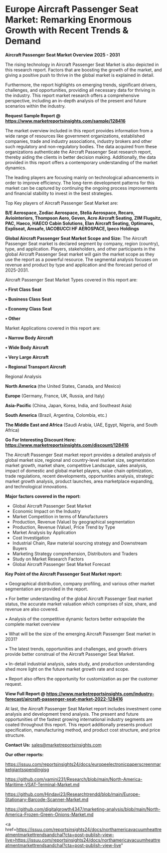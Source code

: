 # Europe Aircraft Passenger Seat Market: Remarking Enormous Growth with Recent Trends & Demand

<Strong> Aircraft Passenger Seat Market Overview 2025 - 2031</strong>

The rising technology in Aircraft Passenger Seat Market is also depicted in this research report. Factors that are boosting the growth of the market, and giving a positive push to thrive in the global market is explained in detail.

Furthermore, the report highlights on emerging trends, significant drivers, challenges, and opportunities, providing all necessary data for thriving in the industry. This report market research offers a comprehensive perspective, including an in-depth analysis of the present and future scenarios within the industry.

<strong>Request Sample Report @ <a href=https://www.marketreportsinsights.com/sample/128416>https://www.marketreportsinsights.com/sample/128416</a></strong>

The market overview included in this report provides information from a wide range of resources like government organizations, established companies, trade and industry associations, industry brokers and other such regulatory and non-regulatory bodies. The data acquired from these organizations authenticate the Aircraft Passenger Seat research report, thereby aiding the clients in better decision making. Additionally, the data provided in this report offers a contemporary understanding of the market dynamics.

The leading players are focusing mainly on technological advancements in order to improve efficiency. The long-term development patterns for this market can be captured by continuing the ongoing process improvements and financial stability to invest in the best strategies.

Top Key players of Aircraft Passenger Seat Market are:

<strong>B/E Aerospace, Zodiac Aerospace, Stelia Aerospace, Recaro, Aviointeriors, Thompson Aero, Geven, Acro Aircraft Seating, ZIM Flugsitz, PAC, Haeco, HAECO Cabin Solutions, Elan Aircraft Seating, Optimares, Expliseat, Amsafe, IACOBUCCI HF AEROSPACE, Ipeco Holdings</strong>

<strong><b>Global Aircraft Passenger Seat Market Scope and Size:</b></strong>
The Aircraft Passenger Seat market is declared segment by company, region (country), type, and application. Players, stakeholders, and other participants in the global Aircraft Passenger Seat market will gain the market scope as they use the report as a powerful resource. The segmental analysis focuses on revenue and product by type and application and the forecast period of 2025-2031.

Aircraft Passenger Seat Market Types covered in this report are:

<strong>• First Class Seat

• Business Class Seat

• Economy Class Seat

• Other</strong>

Market Applications covered in this report are:

<strong>• Narrow Body Aircraft

• Wide Body Aircraft

• Very Large Aircraft

• Regional Transport Aircraft</strong> 

Regional Analysis

<strong>North America</strong> (the United States, Canada, and Mexico)

<strong>Europe</strong> (Germany, France, UK, Russia, and Italy)

<strong>Asia-Pacific</strong> (China, Japan, Korea, India, and Southeast Asia)

<strong>South America</strong> (Brazil, Argentina, Colombia, etc.)

<strong>The Middle East and Africa</strong> (Saudi Arabia, UAE, Egypt, Nigeria, and South Africa)

<strong>Go For Interesting Discount Here: <a href=https://www.marketreportsinsights.com/discount/128416>https://www.marketreportsinsights.com/discount/128416</a></strong>

The Aircraft Passenger Seat market report provides a detailed analysis of global market size, regional and country-level market size, segmentation market growth, market share, competitive Landscape, sales analysis, impact of domestic and global market players, value chain optimization, trade regulations, recent developments, opportunities analysis, strategic market growth analysis, product launches, area marketplace expanding, and technological innovations.

<strong><b>Major factors covered in the report:</b></strong>
<ul>
  <li>Global Aircraft Passenger Seat Market </li>
  <li>Economic Impact on the Industry</li>
  <li>Market Competition in terms of Manufacturers</li>
  <li>Production, Revenue (Value) by geographical segmentation</li>
  <li>Production, Revenue (Value), Price Trend by Type</li>
  <li>Market Analysis by Application</li>
  <li>Cost Investigation</li>
  <li>Industrial Chain, Raw material sourcing strategy and Downstream Buyers</li>
  <li>Marketing Strategy comprehension, Distributors and Traders</li>
  <li>Study on Market Research Factors</li>
  <li>Global Aircraft Passenger Seat Market Forecast</li>
</ul>

<strong><b>Key Point of the Aircraft Passenger Seat Market report:</b></strong>

• Geographical distribution, company profiling, and various other market segmentation are provided in the report.

• For better understanding of the global Aircraft Passenger Seat market status, the accurate market valuation which comprises of size, share, and revenue are also covered.

• Analysis of the competitive dynamic factors better extrapolate the complete market overview

• What will be the size of the emerging Aircraft Passenger Seat market in 2031?

• The latest trends, opportunities and challenges, and growth drivers provide better construal of the Aircraft Passenger Seat Market.

• In-detail industrial analysis, sales study, and production understanding shed more light on the future market growth rate and scope.

• Report also offers the opportunity for customization as per the customer request.

<strong><b>View Full Report @ <a href=https://www.marketreportsinsights.com/industry-forecast/aircraft-passenger-seat-market-2022-128416>https://www.marketreportsinsights.com/industry-forecast/aircraft-passenger-seat-market-2022-128416</a></b></strong>


At last, the Aircraft Passenger Seat Market report includes investment come analysis and development trend analysis. The present and future opportunities of the fastest growing international industry segments are coated throughout this report. This report additionally presents product specification, manufacturing method, and product cost structure, and price structure.

<strong>Contact Us:</strong>
sales@marketreportsinsights.com

<strong>Our other reports:</strong>

<a href=https://issuu.com/reportsinsights24/docs/europeelectronicpaperscreenmarketgiantsspendingisg>https://issuu.com/reportsinsights24/docs/europeelectronicpaperscreenmarketgiantsspendingisg</a>

<a href=https://github.com/yamini231/Research/blob/main/North-America-Maritime-VSAT-Terminal-Market.md>https://github.com/yamini231/Research/blob/main/North-America-Maritime-VSAT-Terminal-Market.md</a>

<a href=https://github.com/Hindavi23/Researchtrendd/blob/main/Europe-Stationary-Barcode-Scanner-Market.md>https://github.com/Hindavi23/Researchtrendd/blob/main/Europe-Stationary-Barcode-Scanner-Market.md</a>

<a href=https://github.com/digitalgrowth4347/marketing-analysis/blob/main/North-America-Frozen-Green-Onions-Market.md>https://github.com/digitalgrowth4347/marketing-analysis/blob/main/North-America-Frozen-Green-Onions-Market.md</a>

<a href=https://issuu.com/reportsinsights24/docs/northamericavacuumheattreatmentmarkettrendsandchal?cta=post-publish-view-live>https://issuu.com/reportsinsights24/docs/northamericavacuumheattreatmentmarkettrendsandchal?cta=post-publish-view-live</a>"
